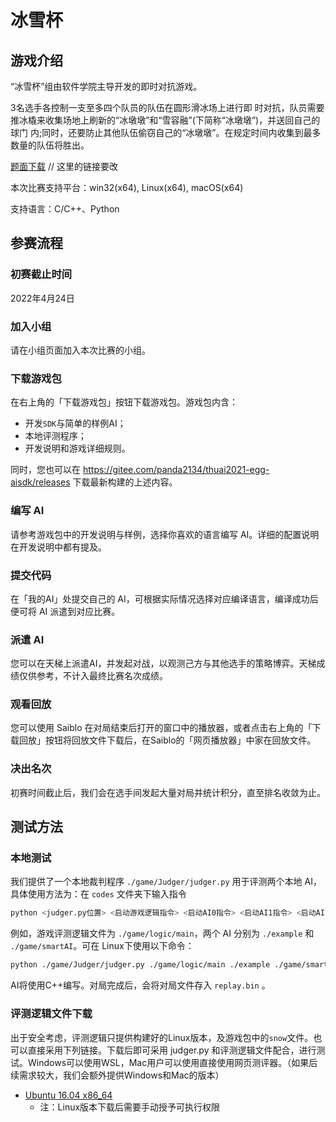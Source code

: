 # 冰雪杯

## 游戏介绍

“冰雪杯”组由软件学院主导开发的即时对抗游戏。

3名选手各控制一支至多四个队员的队伍在圆形滑冰场上进行即 时对抗，队员需要推冰橇来收集场地上刷新的“冰墩墩”和“雪容融”(下简称“冰墩墩”)，并送回自己的球门 内;同时，还要防止其他队伍偷窃自己的“冰墩墩”。在规定时间内收集到最多数量的队伍将胜出。

[题面下载](https://cdn.jsdelivr.net/gh/ssast-tech/thuai-egg-releases@2e3134fe/statements.pdf) // 这里的链接要改

本次比赛支持平台：win32(x64), Linux(x64), macOS(x64)

支持语言：C/C++、Python


## 参赛流程

### 初赛截止时间

2022年4月24日

### 加入小组

请在小组页面加入本次比赛的小组。

### 下载游戏包

在右上角的「下载游戏包」按钮下载游戏包。游戏包内含：

- 开发`SDK`与简单的样例AI；
- 本地评测程序；
- 开发说明和游戏详细规则。

同时，您也可以在 https://gitee.com/panda2134/thuai2021-egg-aisdk/releases 下载最新构建的上述内容。

### 编写 AI

请参考游戏包中的开发说明与样例，选择你喜欢的语言编写 AI。详细的配置说明在开发说明中都有提及。

### 提交代码

在「我的AI」处提交自己的 AI，可根据实际情况选择对应编译语言，编译成功后便可将 AI 派遣到对应比赛。

### 派遣 AI

您可以在天梯上派遣AI，并发起对战，以观测己方与其他选手的策略博弈。天梯成绩仅供参考，不计入最终比赛名次成绩。

### 观看回放

您可以使用 Saiblo 在对局结束后打开的窗口中的播放器，或者点击右上角的「下载回放」按钮将回放文件下载后，在Saiblo的「网页播放器」中家在回放文件。

### 决出名次

初赛时间截止后，我们会在选手间发起大量对局并统计积分，直至排名收敛为止。

## 测试方法

### 本地测试

我们提供了一个本地裁判程序 `./game/Judger/judger.py` 用于评测两个本地 AI，具体使用方法为：在 `codes` 文件夹下输入指令

```bash
python <judger.py位置> <启动游戏逻辑指令> <启动AI0指令> <启动AI1指令> <启动AI2指令> <配置信息> <生成录像文件路径>
```

例如，游戏评测逻辑文件为 `./game/logic/main`，两个 AI 分别为 `./example` 和 `./game/smartAI`。可在 Linux下使用以下命令：

```bash
python ./game/Judger/judger.py ./game/logic/main ./example ./game/smartAI ./game/smartAI snow replay.bin
```

AI将使用C++编写。对局完成后，会将对局文件存入 `replay.bin` 。

### 评测逻辑文件下载

出于安全考虑，评测逻辑只提供构建好的Linux版本，及游戏包中的`snow`文件。也可以直接采用下列链接。下载后即可采用 judger.py 和评测逻辑文件配合，进行测试。Windows可以使用WSL，Mac用户可以使用直接使用网页测评器。（如果后续需求较大，我们会额外提供Windows和Mac的版本）

- [Ubuntu 16.04 x86_64](https://github.com/ssast-tech/thuai-2022) 
  - 注：Linux版本下载后需要手动授予可执行权限

